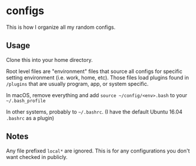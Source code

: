 # configs
This is how I organize all my random configs. 

## Usage
Clone this into your home directory.

Root level files are "environment" files that source all configs for specific setting environment (i.e. work, home, etc). Those files load plugins found in `/plugins` that are usually program, app, or system specific.

In macOS, remove everything and add `source ~/config/<env>.bash` to your `~/.bash_profile`

In other systems, probably to `~/.bashrc`. (I have the default Ubuntu 16.04 `.bashrc` as a plugin)

## Notes
Any file prefixed `local*` are ignored. This is for any configurations you don't want checked in publicly.